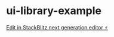 # ui-library-example

[Edit in StackBlitz next generation editor ⚡️](https://stackblitz.com/~/github.com/shinsouhitoshi1203/ui-library-example)